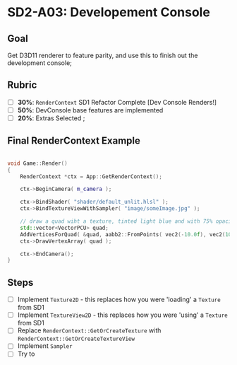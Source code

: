 SD2-A03:  Developement Console
======

## Goal
Get D3D11 renderer to feature parity, and use this to finish out the development console; 

## Rubric
- [ ] **30%**: `RenderContext` SD1 Refactor Complete [Dev Console Renders!]
- [ ] **50%**: DevConsole base features are implemented
- [ ] **20%**: Extras Selected ;

## Final RenderContext Example

```cpp

void Game::Render()
{
	RenderContext *ctx = App::GetRenderContext();

	ctx->BeginCamera( m_camera ); 

	ctx->BindShader( "shader/default_unlit.hlsl" ); 
	ctx->BindTextureViewWithSampler( "image/someImage.jpg" ); 

	// draw a quad wiht a texture, tinted light blue and with 75% opacity. 
	std::vector<VectorPCU> quad; 
	AddVerticesForQuad( &quad, aabb2::FromPoints( vec2(-10.0f), vec2(10.0f) ), rgba( .5f, .5f, 1.0f, .75f ) ); 
	ctx->DrawVertexArray( quad ); 

	ctx->EndCamera(); 
}

```

## Steps

- [ ] Implement `Texture2D` - this replaces how you were 'loading' a `Texture` from SD1
- [ ] Implement `TextureView2D` - this replaces how you were 'using' a `Texture` from SD1
- [ ] Replace `RenderContext::GetOrCreateTexture` with `RenderContext::GetOrCreateTextureView` 
- [ ] Implement `Sampler`
- [ ] Try to 
